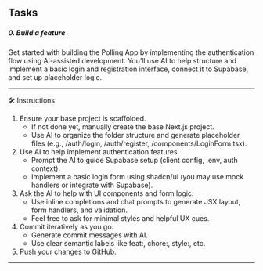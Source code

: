 ## Tasks

##### 0\. Build a feature

Get started with building the Polling App by implementing the authentication flow using AI-assisted development. You’ll use AI to help structure and implement a basic login and registration interface, connect it to Supabase, and set up placeholder logic.

---

🛠️ Instructions

1.  Ensure your base project is scaffolded.
    - If not done yet, manually create the base Next.js project.
    - Use AI to organize the folder structure and generate placeholder files (e.g., /auth/login, /auth/register, /components/LoginForm.tsx).
2.  Use AI to help implement authentication features.
    - Prompt the AI to guide Supabase setup (client config, .env, auth context).
    - Implement a basic login form using shadcn/ui (you may use mock handlers or integrate with Supabase).
3.  Ask the AI to help with UI components and form logic.
    - Use inline completions and chat prompts to generate JSX layout, form handlers, and validation.
    - Feel free to ask for minimal styles and helpful UX cues.
4.  Commit iteratively as you go.
    - Generate commit messages with AI.
    - Use clear semantic labels like feat:, chore:, style:, etc.
5.  Push your changes to GitHub.

---
